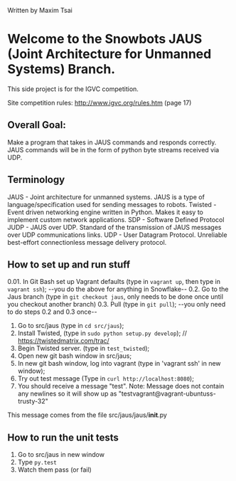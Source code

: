 Written by Maxim Tsai

# Welcome to the Snowbots JAUS (Joint Architecture for Unmanned Systems) Branch.
This side project is for the IGVC competition.

Site competition rules: http://www.igvc.org/rules.htm (page 17)

## Overall Goal:

Make a program that takes in JAUS commands and responds correctly.
JAUS commands will be in the form of python byte streams received via UDP.

## Terminology
JAUS - Joint architecture for unmanned systems. JAUS is a type of language/specification used for sending messages to robots.
Twisted - Event driven networking engine written in Python. Makes it easy to implement custom network applications.
SDP - Software Defined Protocol
JUDP - JAUS over UDP. Standard of the transmission of JAUS messages over UDP communications links.
UDP - User Datagram Protocol. Unreliable best-effort connectionless message delivery protocol.

## How to set up and run stuff

0.01. In Git Bash set up Vagrant defaults (type in `vagrant up`, then type in `vagrant ssh`);
--you do the above for anything in Snowflake--
0.2. Go to the Jaus branch (type in `git checkout jaus`, only needs to be done once until you checkout another branch)
0.3. Pull (type in `git pull`);
--you only need to do steps 0.2 and 0.3 once--
1. Go to src/jaus (type in `cd src/jaus`);
2. Install Twisted, (type in `sudo python setup.py develop`); // https://twistedmatrix.com/trac/
3. Begin Twisted server. (type in `test_twisted`);
4. Open new git bash window in src/jaus;
5. In new git bash window, log into vagrant (type in 'vagrant ssh' in new window);
6. Try out test message (Type in `curl http://localhost:8080`);
7. You should receive a message "test". 
Note: Message does not contain any newlines so it will show up as "testvagrant@vagrant-ubuntuss-trusty-32"

This message comes from the file src/jaus/jaus/__init__.py

## How to run the unit tests

1. Go to src/jaus in new window
2. Type `py.test`
3. Watch them pass (or fail)
